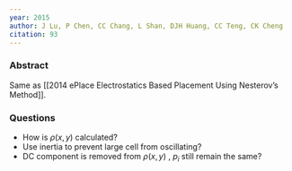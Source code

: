 ```yaml
---
year: 2015
author: J Lu, P Chen, CC Chang, L Shan, DJH Huang, CC Teng, CK Cheng
citation: 93
---
```

### Abstract

Same as [[2014 ePlace Electrostatics Based Placement Using Nesterov’s Method]].

### Questions

* How is $\rho(x,y)$ calculated?
* Use inertia to prevent large cell from oscillating?
* DC component is removed from $\rho(x,y)$ , $p_i$ still remain the same?